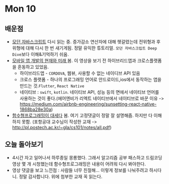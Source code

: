 # Mon 10

## 배운점

- [모던 자바스크립트](https://ko.javascript.info/) 다시 읽는 중. 증가감소 연산자에 대해 헷갈렸는데 전위형과 후위형에 대해 다시 한 번 새기게됨. 정말 유익한 튜토리얼. `모던 자바스크립트 Deep Dive`보다 이해&기억하기 쉬움.
- [모바일 앱 개발의 현재와 미래 ](https://youtu.be/2AS0WAOX8_8) 봄. 이 영상을 보기 전 하이브리드앱과 크로스플랫폼을 혼동하고 있었음.
  - 하이브리드앱 - `CORDOVA`, 웹뷰, 사용할 수 없는 네이디브 API 있음
  - 크로스 플랫폼 - 하나의 프로그래밍 언어로 안드로이드,ios에서 동작하는 앱을 만드는 것.`Flutter`, `React Native`
  - 네이티브 : `swift`, `kotlin`. 네이티브 API, 성능 등의 면에서 네이티브 언어를 사용하는 것이 좋다.(에어엔비가 리엑트 네이티브에서 네이티브로 바꾼 이유 -> https://medium.com/airbnb-engineering/sunsetting-react-native-1868ba28e30a)
- [함수형프로그래밍이 대세다](https://youtu.be/4ezXhCuT2mw) 봄. 여기 고정댓글이 정말 잘 설명해줌. 하지만 다 이해하지 못함. (포항공대 교수님이 작성한 교재 -> http://pl.postech.ac.kr/~gla/cs101/notes/all.pdf)

## 오늘 돌아보기

- 4시간 자고 일어나서 하루종일 몽롱했다. 그래서 알고리즘 공부 패스하고 드림코딩 영상 몇 개 시청했는데 함수형프로그래밍은 내용이 어려워 다시 봐야한다.
- 영상 댓글을 보고 느낀점 : 사람들 너무 친절해... 이렇게 정보를 나눠주려고 하시다니. 정말 감사합니다. 위에 첨부한 교재 꼭 읽는다.
